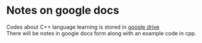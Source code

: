 # Notes on google docs
Codes about C++ language learning is stored in [google drive](https://drive.google.com/drive/folders/1mtf62120-rojH5N9qu0KKx-cCKa2Ynqb?usp=sharing) <br>
There will be notes in google docs form along with an example code in cpp.
